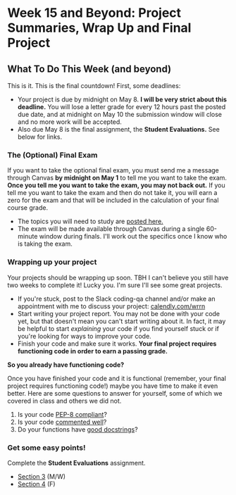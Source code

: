 # Week 15 and Beyond: Project Summaries, Wrap Up and Final Project

## What To Do This Week (and beyond)

This is it. This is the final countdown! First, some deadlines:

- Your project is due by midnight on May 8. **I will be very strict about this deadline.** You will lose a letter grade for every 12 hours past the posted due date, and at midnight on May 10 the submission window will close and no more work will be accepted.
- Also due May 8 is the final assignment, the **Student Evaluations.** See below for links.

### The (Optional) Final Exam

If you want to take the optional final exam, you must send me a message through Canvas **by midnight on May 1** to tell me you want to take the exam. **Once you tell me you want to take the exam, you may not back out.** If you tell me you want to take the exam and then do not take it, you will earn a zero for the exam and that will be included in the calculation of your final course grade.

- The topics you will need to study are [posted here.](optional-exam.md)
- The exam will be made available through Canvas during a single 60-minute window during finals. I'll work out the specifics once I know who is taking the exam.

### Wrapping up your project

Your projects should be wrapping up soon. TBH I can't believe you still have two weeks to complete it! Lucky you. I'm sure I'll see some great projects.

- If you're stuck, post to the Slack coding-qa channel and/or make an appointment with me to discuss your project: [calendly.com/wrrn](https://calendly.com/wrrn)
- Start writing your project report. You may not be done with your code yet, but that doesn't mean you can't start writing about it. In fact, it may be helpful to start _explaining_ your code if you find yourself stuck or if you're looking for ways to improve your code.
- Finish your code and make sure it works. **Your final project requires functioning code in order to earn a passing grade.**

**So you already have functioning code?**

Once you have finished your code and it is functional (remember, your final project requires functioning code!) maybe you have time to make it even better. Here are some questions to answer for yourself, some of which we covered in class and others we did not.

1. Is your code [PEP-8 compliant](http://pep8online.com)?
2. Is your code [commented well](https://realpython.com/documenting-python-code/#commenting-vs-documenting-code)?
3. Do your functions have [good docstrings](https://realpython.com/documenting-python-code/#documenting-your-python-code-base-using-docstrings)?

### Get some easy points!

Complete the **Student Evaluations** assignment.

- [Section 3](https://rutgers.instructure.com/courses/40197/assignments/655995) (M/W)
- [Section 4](https://rutgers.instructure.com/courses/40200/assignments/656044) (F)
